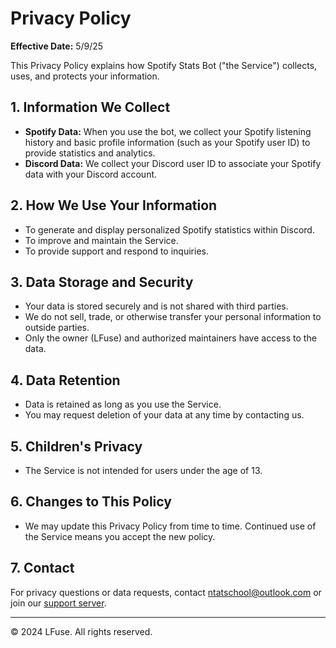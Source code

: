# Privacy Policy

**Effective Date:** 5/9/25

This Privacy Policy explains how Spotify Stats Bot ("the Service") collects, uses, and protects your information.

## 1. Information We Collect
- **Spotify Data:** When you use the bot, we collect your Spotify listening history and basic profile information (such as your Spotify user ID) to provide statistics and analytics.
- **Discord Data:** We collect your Discord user ID to associate your Spotify data with your Discord account.

## 2. How We Use Your Information
- To generate and display personalized Spotify statistics within Discord.
- To improve and maintain the Service.
- To provide support and respond to inquiries.

## 3. Data Storage and Security
- Your data is stored securely and is not shared with third parties.
- We do not sell, trade, or otherwise transfer your personal information to outside parties.
- Only the owner (LFuse) and authorized maintainers have access to the data.

## 4. Data Retention
- Data is retained as long as you use the Service.
- You may request deletion of your data at any time by contacting us.

## 5. Children's Privacy
- The Service is not intended for users under the age of 13.

## 6. Changes to This Policy
- We may update this Privacy Policy from time to time. Continued use of the Service means you accept the new policy.

## 7. Contact
For privacy questions or data requests, contact [ntatschool@outlook.com](mailto:ntatschool@outlook.com) or join our [support server](https://discord.com/invite/kB5D658vbT).

---

© 2024 LFuse. All rights reserved. 